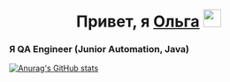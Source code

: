 <h1 align="center">Привет, я <a href="(https://github.com/Olgavas1006)" target="_blank">Ольга</a> 
<img src="https://github.com/blackcater/blackcater/raw/main/images/Hi.gif" height="32"/></h1>
<h3>Я  QA Engineer (Junior Automation, Java)</h3>


[![Anurag's GitHub stats](https://github-readme-stats.vercel.app/api?username=Olgavas1006)](https://github.com/Olgavas1006/github-readme-stats)

